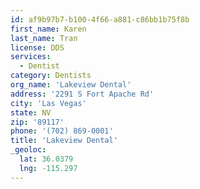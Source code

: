 ```yaml
---
id: af9b97b7-b100-4f66-a881-c86bb1b75f8b
first_name: Karen
last_name: Tran
license: DDS
services:
  - Dentist
category: Dentists
org_name: 'Lakeview Dental'
address: '2291 S Fort Apache Rd'
city: 'Las Vegas'
state: NV
zip: '89117'
phone: '(702) 869-0001'
title: 'Lakeview Dental'
_geoloc:
  lat: 36.0379
  lng: -115.297
---
```

